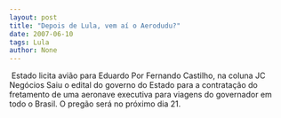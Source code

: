 ```yaml
---
layout: post
title: "Depois de Lula, vem aí o Aerodudu?"
date: 2007-06-10
tags: Lula
author: None
---
```

&nbsp;Estado licita avi&atilde;o para Eduardo 
Por Fernando Castilho, na coluna JC Neg&oacute;cios
Saiu o edital do governo do Estado para a contrata&ccedil;&atilde;o do fretamento de uma aeronave executiva para viagens do governador em todo o Brasil. O preg&atilde;o ser&aacute; no pr&oacute;ximo dia 21. 